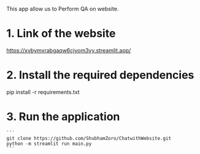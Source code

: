This app allow us to Perform QA on website.

# 1. Link of the website
https://xvbymxrabgaqw6cjyom3vy.streamlit.app/

# 2. Install the required dependencies
pip install -r requirements.txt

# 3. Run the application
````
```
git clone https://github.com/ShubhamZoro/ChatwithWebsite.git
python -m streamlit run main.py
```
````

